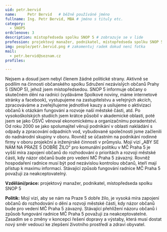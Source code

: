 ```yaml
---
uid: petr.bervid
name:     Petr Bervid  	# běžně používáné jméno
fullname: Ing. Petr Bervid, MBA	# jméno s tituly etc.
category:
  - SNOP5
ordclenove: 3
description: místopředseda spolku SNOP 5 # zobrazuje se v lide
profession: projektový manažer, podnikatel, místopředseda spolku SNOP 5
img: people/petr.bervid.png # zakomentuj radek dokud není fotka
mail:
  - petr.bervid@seznam.cz
profiles:

---
```


Nejsem a dosud jsem nebyl členem žádné politické strany. Aktivně se podílím na činnosti občanského spolku Sdružení nezávislých občanů Prahy 5 (SNOP 5), jehož jsem místopředsedou. SNOP 5 informuje občany o skutečném dění na radnici (vydáváme Spolkové noviny, máme internetové stránky a facebook), vystupujeme na zastupitelstvu a veřejných akcích, zpracováváme a zveřejňujeme jednotlivé kauzy a usilujeme o aktivizaci občanů k otázkám fungování a rozvoje naší městské části, atd.
Po vysokoškolských studiích jsem krátce působil v akademické oblasti, poté jsem se jako OSVČ věnoval ekonomickému a organizačnímu poradentství. Od roku 2000 se jako spolumajitel věnuji podnikání v oblasti nakládání s odpady a zpracování odpadních vod, vybudované společnosti jsme začlenili do nadnárodní skupiny v oboru. Rovněž se účastním na podnikání rodinné firmy v oboru projekční a inženýrské činnosti v průmyslu.
Mojí vizí „ABY SE NÁM NA PRAZE 5 DOBŘE ŽILO“ pro komunální politiku v MČ Praha 5 je vyšší míra zapojení občanů do rozhodování o prioritách a rozvoji městské části, kdy názor občanů bude pro vedení MČ Praha 5 závazný. Rovněž hospodaření radnice musí být pod nezávislou kontrolou občanů, kteří mají přístup k maximu informací. Stávající způsob fungování radnice MČ Praha 5 považuji za neakceptovatelný.

**Vzdělání/práce:** projektový manažer, podnikatel, místopředseda spolku SNOP 5

**Politik:** Mojí vizí, aby se nám na Praze 5 dobře žilo, je vysoká míra zapojení občanů do rozhodování o dění a rozvoji městské části, kdy názor občanů bude pro vedení MČ Praha 5 závazný. Stávající přehlížení názoru občanů i způsob fungování radnice MČ Praha 5 považuji za neakceptovatelné. Zasadím se o změny v koncepci řešení dopravy a výstaby, která musí dostat nový směr vedoucí ke zlepšení životního prostředí a zdraví obyvatel.
